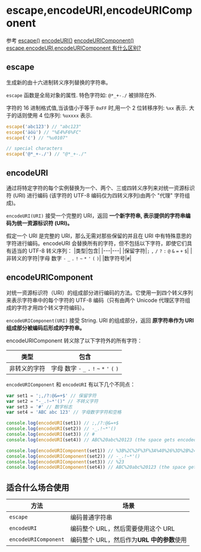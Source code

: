 # escape,encodeURI,encodeURIComponent

参考
[escape()](https://developer.mozilla.org/zh-CN/docs/Web/JavaScript/Reference/Global_Objects/escape)
[encodeURI()](https://developer.mozilla.org/zh-CN/docs/Web/JavaScript/Reference/Global_Objects/encodeURI)
[encodeURIComponent()](https://developer.mozilla.org/zh-CN/docs/Web/JavaScript/Reference/Global_Objects/encodeURIComponent)
[escape,encodeURI,encodeURIComponent 有什么区别?](https://www.zhihu.com/question/21861899)

## escape

生成新的由十六进制转义序列替换的字符串。

`escape` 函数是全局对象的属性. 特色字符如: `@*_+-./` 被排除在外.

字符的 16 进制格式值,当该值小于等于 `0xFF` 时,用一个 2 位转移序列: `%xx` 表示. 大于的话则使用 4 位序列: `%uxxxx` 表示.

```js
escape('abc123') // "abc123"
escape('äöü') // "%E4%F6%FC"
escape('ć') // "%u0107"

// special characters
escape('@*_+-./') // "@*_+-./"
```

## encodeURI

通过将特定字符的每个实例替换为一个、两个、三或四转义序列来对统一资源标识符 (URI) 进行编码 (该字符的 UTF-8 编码仅为四转义序列)由两个 "代理" 字符组成)。

`encodeURI(URI)` 接受一个完整的 URI，返回 **一个新字符串, 表示提供的字符串编码为统一资源标识符 (URI)。**

假定一个 URI 是完整的 URI，那么无需对那些保留的并且在 URI 中有特殊意思的字符进行编码。encodeURI 会替换所有的字符，但不包括以下字符，即使它们具有适当的 UTF-8 转义序列：
|类型|包含|
|---|---|
|保留字符|`;` `,` `/` `?` `:` `@` `&` `=` `+` `$`|
|非转义的字符|字母 数字 `-` `_` `.` `!` `~` `*` `'` `(` `)`|
|数字符号|`#`|

## encodeURIComponent

对统一资源标识符（URI）的组成部分进行编码的方法。它使用一到四个转义序列来表示字符串中的每个字符的 UTF-8 编码（只有由两个 Unicode 代理区字符组成的字符才用四个转义字符编码）。

`encodeURIComponent(URI)` 接受 String. URI 的组成部分，返回 **原字符串作为 URI 组成部分被编码后形成的字符串。**

encodeURIComponent 转义除了以下字符外的所有字符：

| 类型         | 包含                                          |
| ------------ | --------------------------------------------- |
| 非转义的字符 | 字母 数字 `-` `_` `.` `!` `~` `*` `'` `(` `)` |

`encodeURIComponent` 和 `encodeURI` 有以下几个不同点：

```js
var set1 = ';,/?:@&=+$' // 保留字符
var set2 = "-_.!~*'()" // 不转义字符
var set3 = '#' // 数字标志
var set4 = 'ABC abc 123' // 字母数字字符和空格

console.log(encodeURI(set1)) // ;,/?:@&=+$
console.log(encodeURI(set2)) // -_.!~*'()
console.log(encodeURI(set3)) // #
console.log(encodeURI(set4)) // ABC%20abc%20123 (the space gets encoded as %20)

console.log(encodeURIComponent(set1)) // %3B%2C%2F%3F%3A%40%26%3D%2B%24
console.log(encodeURIComponent(set2)) // -_.!~*'()
console.log(encodeURIComponent(set3)) // %23
console.log(encodeURIComponent(set4)) // ABC%20abc%20123 (the space gets encoded as %20)
```

## 适合什么场合使用

| 方法                 | 场景                                       |
| -------------------- | ------------------------------------------ |
| `escape`             | 编码普通字符串                             |
| `encodeURI`          | 编码整个 URL，然后需要使用这个 URL         |
| `encodeURIComponent` | 编码整个 URL，然后作为**URL 中的参数**使用 |
